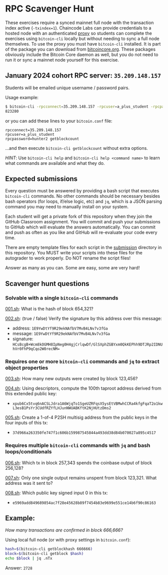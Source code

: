 # RPC Scavenger Hunt

These exercises require a synced mainnet full node with the transaction index
active (`-txindex=1`). Chaincode Labs can provide credentials to a hosted node
with an authenticated [proxy](https://github.com/pinheadmz/rpc-auth-proxy)
so students can complete the exercises using `bitcoin-cli` locally but without
needing to sync a full node themselves. To use the proxy you must have `bitcoin-cli`
installed. It is part of the package you can download from [bitcoincore.org](https://bitcoincore.org/bin/bitcoin-core-26.0/).
These packages obviously include the Bitcoin Core daemon as well, but you do not
need to run it or sync a mainnet node yourself for this exercise.

## January 2024 cohort RPC server: `35.209.148.157`

Students will be emailed unique username / password pairs.

Usage example:

```sh
$ bitcoin-cli -rpcconnect=35.209.148.157 -rpcuser=a_plus_student -rpcpassword=hunter2 getblockcount
823280
```

or you can add these lines to your `bitcoin.conf` file:

```
rpcconnect=35.209.148.157
rpcuser=a_plus_student
rpcpassword=hunter2 getblockcount
```

...and then execute `bitcoin-cli getblockcount` without extra options.

*HINT*: Use `bitcoin-cli help` and `bitcoin-cli help <command name>` to learn
  what commands are available and what they do.


## Expected submissions

Every question must be answered by providing a bash script that executes `bitcoin-cli`
commands. No other commands should be necessary besides bash operators (for loops, if/else logic, etc)
and `jq`, which is a JSON parsing command you may need to manually install on your system.

Each student will get a private fork of this repository
when they join the GitHub Classroom assignment. You will commit and push your
submissions to GitHub which will evaluate the answers automatically. You can
commit and push as often as you like and GitHub will re-evaluate your code
every time.

There are empty template files for each script in the [submission](/submission)
directory in this repository. You MUST write your scripts into these files for
the autograder to work properly. Do NOT rename the script files!

Answer as many as you can. Some are easy, some are very hard!

## Scavenger hunt questions

### Solvable with a single `bitcoin-cli` commands

[001.sh](/submission/001.sh): What is the hash of block 654,321?

[002.sh](/submission/002.sh): (true / false) Verify the signature by this address over this message:

- address: `1E9YwDtYf9R29ekNAfbV7MvB4LNv7v3fGa`
- message: `1E9YwDtYf9R29ekNAfbV7MvB4LNv7v3fGa`
- signature: `HCsBcgB+Wcm8kOGMH8IpNeg0H4gjCrlqwDf/GlSXphZGBYxm0QkKEPhh9DTJRp2IDNUhVr0FhP9qCqo2W0recNM=`

### Requires one or more `bitcoin-cli` commands and `jq` to extract object properties

[003.sh](/submission/003.sh): How many new outputs were created by block 123,456?

[004.sh](/submission/004.sh): Using descriptors, compute the 100th taproot address derived from this extended public key:
  - `xpub6Cx5tvq6nACSLJdra1A6WjqTo1SgeUZRFqsX5ysEtVBMwhCCRa4kfgFqaT2o1kwL3esB1PsYr3CUdfRZYfLHJunNWUABKftK2NjHUtzDms2`

[005.sh](/submission/005.sh): Create a 1-of-4 P2SH multisig address from the public keys in the four inputs of this tx:
  - `37d966a263350fe747f1c606b159987545844a493dd38d84b070027a895c4517`

### Requires multiple `bitcoin-cli` commands with `jq` and bash loops/conditionals

[006.sh](/submission/006.sh): Which tx in block 257,343 spends the coinbase output of block 256,128?

[007.sh](/submission/007.sh): Only one single output remains unspent from block 123,321. What address was it sent to?

[008.sh](/submission/008.sh): Which public key signed input 0 in this tx:
  - `e5969add849689854ac7f28e45628b89f7454b83e9699e551ce14b6f90c86163`



## Example:

*How many transactions are confirmed in block 666,666?*

Using local full node (or with proxy settings in `bitcoin.conf`):

```sh
hash=$(bitcoin-cli getblockhash 666666)
block=$(bitcoin-cli getblock $hash)
echo $block | jq .nTx
```

Answer: `2728`
